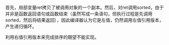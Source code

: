首先，局部变量ret拷贝了被调用对象的一个副本。然后，对ret调用sorted，由于并非是函数返回语句或函数结束（虽然写成一条语句，但执行过程是先调用 sorted，然后将结果返回），因此编译器认为它是左值，仍然调用左值引用版本，产生递归循环。

利用右值引用版本来完成排序的期望不能实现。

